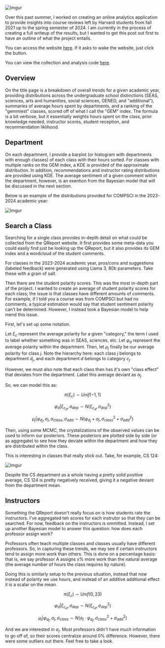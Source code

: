 ![Imgur](https://imgur.com/qpnde9C.png)

Over this past summer, I worked on creating an online analytics application to provide insights into course reviews left by Harvard students from fall 2021 up to the spring semester of 2024. I am currently in the process of creating a full writeup of the results, but I wanted to get this post out first to have an outline of what the project entails.

You can access the website [here](https://qreview.streamlit.app/). If it asks to wake the website, just click the button.

You can view the collection and analysis code [here](https://github.com/njd87/qreport_review).

## Overview

On the title page is a breakdown of overall trends for a given academic year, providing distributions across the undergraduate school distinctions (SEAS, sciences, arts and humanities, social sciences, GENED, and "additional"), summaries of average hours spent by departments, and a ranking of the "gemmiest" classes, scored off of what I call the "GEM" index. The formula is a bit verbose, but it essentially weights hours spent on the class, prior knowledge needed, instructor scores, student reception, and recommendation liklihood.

## Department

On each department, I provide a barplot (or histogram with departments with enough classes) of each class with their hours sorted. For classes with multiple ranks on the GEM index, a KDE is provided of the approximate distribution. In addition, recommendations and instructor rating distributions are provided using KDE. The average sentiment of a given comment within the department, however, is an exention from the Bayesian model that will be discussed in the next section.

Below is an example of the distributions provided for COMPSCI in the 2023-2024 academic year:

![Imgur](https://imgur.com/DtW4nkp.png)


## Search a Class

Searching for a single class provides in-depth detail on what could be collected from the QReport website. It first provides some meta-data you could easily find just be looking up the QReport, but it also provides its GEM index and a wordcloud of the student comments.

For classes in the 2023-2024 academic year, pros/cons and suggestions (labeled feedback) were generated using Llama 3, 80b parameters. Take these with a grain of salt.

Then there are the student polarity scores. This was the most in-depth part of the project. I wanted to create an average of student polarity scores for each class; the issue is that classes have different amounts of comments. For example, if I told you a course was from COMPSCI but had no comments, a typical estimation would say that student sentiment polarity can't be determined. However, I instead took a Bayesian model to help mend this issue.

First, let's set up some notation.

Let $\xi_c$ represent the average polarity for a given "category," the term I used to label whether something was in SEAS, sciences, etc. Let $\varphi_d$ represent the average polarity within the department. Then, let $\mu_j$ finally be our average polarity for class $j$. Note the hierarchy here: each class $j$ belongs to department $d_j$, and each department $d$ belongs to category $c_j$.

However, we must also note that each class then has it's own "class effect" that deviates from the department. Label this average deviant as $\alpha_j$.

So, we can model this as:

$$\pi(\xi_c) \sim Unif\left(-1, 1\right)$$

$$\varphi_d | \xi_{c_d}, \sigma_{dep} \sim N\left(\xi_{c_d}, \sigma_{dep}^2\right)$$

$$\mu_j | \varphi_{d_j}, \alpha_j, \sigma_{class}, \sigma_{add} \sim N\left(\varphi_{d_j} + \alpha_j, \sigma_{class}^2 + \sigma_{add}^2 \right)$$

Then, using some MCMC, the crystalizations of the observed values can be used to inform our posteriors. These posteriors are plotted side by side (or as aggregate) to see how they deviate within the department and how they are distributed within the class.

This is interesting in classes that really stick out. Take, for example, CS 124:

![Imgur](https://imgur.com/Sm28CDD.png)

Despite the CS department as a whole having a pretty solid positive average, CS 124 is pretty negatively received, giving it a negative deviant from the department mean.


## Instructors

Something the QReport doesn't really focus on is how students rate the instructors. I've aggregated teh scores for each instrutor so that they can be searched. For now, feedback on the instructors is ommitted. Instead, I set up another Bayesian model to answer this question: how does each professor assign work?

Professors often teach multiple classes and classes usually have different professors. So, in capturing these trends, we may see if certain instructors tend to assign more work than others. This is done on a percentage basis: that is, we say professor A assigns x% more work than the natural average (the average number of hours the class requires by nature).

Doing this is similarly setup to the previous situation, instead that now instead of polarity we use hours, and instead of an additive additional effect it is a scalar on the mean.


$$\pi(\xi_c) \sim Unif\left(0, 23\right)$$

$$\varphi_d | \xi_{c_d}, \sigma_{dep} \sim N\left(\xi_{c_d}, \sigma_{dep}^2\right)$$

$$\mu_j | \varphi_{d_j}, \alpha_j, \sigma_{class} \sim N\left(\alpha_j \cdot \varphi_{d_j}, \sigma_{class}^2 + \sigma_{add}^2 \right)$$

And we are interested in $\alpha_j$. Most professors didn't have much information to go off of, so their scores centralize around 0% difference. However, there were some outliers out there. Feel free to take a look.
